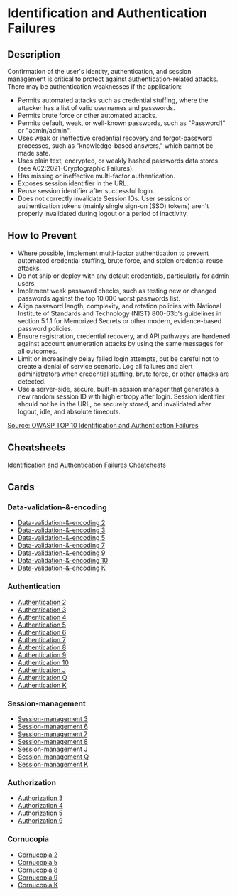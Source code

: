 # Identification and Authentication Failures 
## Description
Confirmation of the user's identity, authentication, and session management is critical to protect against authentication-related attacks. There may be authentication weaknesses if the application:

- Permits automated attacks such as credential stuffing, where the attacker has a list of valid usernames and passwords.
- Permits brute force or other automated attacks.
- Permits default, weak, or well-known passwords, such as "Password1" or "admin/admin".
- Uses weak or ineffective credential recovery and forgot-password processes, such as "knowledge-based answers," which cannot be made safe.
- Uses plain text, encrypted, or weakly hashed passwords data stores (see A02:2021-Cryptographic Failures).
- Has missing or ineffective multi-factor authentication.
- Exposes session identifier in the URL.
- Reuse session identifier after successful login.
- Does not correctly invalidate Session IDs. User sessions or authentication tokens (mainly single sign-on (SSO) tokens) aren't properly invalidated during logout or a period of inactivity.

## How to Prevent
- Where possible, implement multi-factor authentication to prevent automated credential stuffing, brute force, and stolen credential reuse attacks.
- Do not ship or deploy with any default credentials, particularly for admin users.
- Implement weak password checks, such as testing new or changed passwords against the top 10,000 worst passwords list.
- Align password length, complexity, and rotation policies with National Institute of Standards and Technology (NIST) 800-63b's guidelines in section 5.1.1 for Memorized Secrets or other modern, evidence-based password policies.
- Ensure registration, credential recovery, and API pathways are hardened against account enumeration attacks by using the same messages for all outcomes.
- Limit or increasingly delay failed login attempts, but be careful not to create a denial of service scenario. Log all failures and alert administrators when credential stuffing, brute force, or other attacks are detected.
- Use a server-side, secure, built-in session manager that generates a new random session ID with high entropy after login. Session identifier should not be in the URL, be securely stored, and invalidated after logout, idle, and absolute timeouts.

[Source: OWASP TOP 10 Identification and Authentication Failures ](https://owasp.org/Top10/A07_2021-Identification_and_Authentication_Failures/)

## Cheatsheets
[Identification and Authentication Failures Cheatcheats](https://cheatsheetseries.owasp.org/IndexTopTen.html#a072021-identification-and-authentication-failures)

## Cards
### Data-validation-&-encoding
- [Data-validation-&-encoding 2](/cards/VE2)
- [Data-validation-&-encoding 3](/cards/VE3)
- [Data-validation-&-encoding 5](/cards/VE5)
- [Data-validation-&-encoding 7](/cards/VE7)
- [Data-validation-&-encoding 9](/cards/VE9)
- [Data-validation-&-encoding 10](/cards/VEX)
- [Data-validation-&-encoding K](/cards/VEK)

### Authentication
- [Authentication 2](/cards/AT2)
- [Authentication 3](/cards/AT3)
- [Authentication 4](/cards/AT4)
- [Authentication 5](/cards/AT5)
- [Authentication 6](/cards/AT6)
- [Authentication 7](/cards/AT7)
- [Authentication 8](/cards/AT8)
- [Authentication 9](/cards/AT9)
- [Authentication 10](/cards/ATX)
- [Authentication J](/cards/ATJ)
- [Authentication Q](/cards/ATQ)
- [Authentication K](/cards/ATK)

### Session-management
- [Session-management 3](/cards/SM3)
- [Session-management 6](/cards/SM6)
- [Session-management 7](/cards/SM7)
- [Session-management 8](/cards/SM8)
- [Session-management J](/cards/SMJ)
- [Session-management Q](/cards/SMQ)
- [Session-management K](/cards/SMK)

### Authorization
- [Authorization 3](/cards/AZ3)
- [Authorization 4](/cards/AZ4)
- [Authorization 5](/cards/AZ5)
- [Authorization 9](/cards/AZ9)

### Cornucopia
- [Cornucopia 2](/cards/C2)
- [Cornucopia 5](/cards/C5)
- [Cornucopia 8](/cards/C8)
- [Cornucopia 9](/cards/C9)
- [Cornucopia K](/cards/CK)
